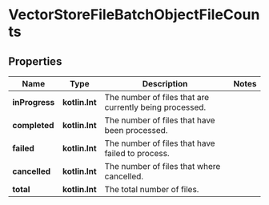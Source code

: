 
# VectorStoreFileBatchObjectFileCounts

## Properties
| Name | Type | Description | Notes |
| ------------ | ------------- | ------------- | ------------- |
| **inProgress** | **kotlin.Int** | The number of files that are currently being processed. |  |
| **completed** | **kotlin.Int** | The number of files that have been processed. |  |
| **failed** | **kotlin.Int** | The number of files that have failed to process. |  |
| **cancelled** | **kotlin.Int** | The number of files that where cancelled. |  |
| **total** | **kotlin.Int** | The total number of files. |  |



